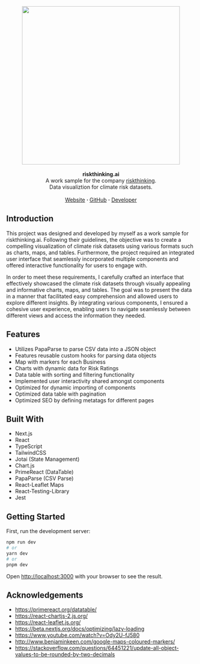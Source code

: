 <!-- https://github.com/tpacun/Best-README-Template -->
<!-- IMAGE LINK -->
<div align="center"> <img src="https://kvo.vercel.app/riskthinking.png" data-canonical-src="https://kvo.vercel.app/riskthinking.png" height="420" /></div>

<!-- HEADER INFORMATION -->
<br />
<div align="center"><strong>riskthinking.ai</strong></div>
<div align="center">A work sample for the company <a href="https://riskthinking.ai/">riskthinking</a>. <br />Data visualiztion for climate risk datasets.</div>
<br />
<div align="center">
<a href="https://riskthinking.vercel.app/">Website</a> 
<span><strong> · </strong></span>
<a href="https://github.com/Yezo/riskthinking">GitHub</a> 
<span><strong>·</strong></span>
<a href="https://kvo.vercel.app/">Developer</a>
</div>

<!-- PROJECT INFORMATION -->
## Introduction

This project was designed and developed by myself as a work sample for riskthinking.ai. Following their guidelines, the objective was to create a compelling visualization of climate risk datasets using various formats such as charts, maps, and tables. Furthermore, the project required an integrated user interface that seamlessly incorporated multiple components and offered interactive functionality for users to engage with.

In order to meet these requirements, I carefully crafted an interface that effectively showcased the climate risk datasets through visually appealing and informative charts, maps, and tables. The goal was to present the data in a manner that facilitated easy comprehension and allowed users to explore different insights. By integrating various components, I ensured a cohesive user experience, enabling users to navigate seamlessly between different views and access the information they needed.

## Features
- Utilizes PapaParse to parse CSV data into a JSON object
- Features reusable custom hooks for parsing data objects
- Map with markers for each Business
- Charts with dynamic data for Risk Ratings
- Data table with sorting and filtering functionality
- Implemented user interactivity shared amongst components
- Optimized for dynamic importing of components
- Optimized data table with pagination
- Optimized SEO by defining metatags for different pages

## Built With

- Next.js
- React
- TypeScript
- TailwindCSS
- Jotai (State Management)
- Chart.js
- PrimeReact (DataTable)
- PapaParse (CSV Parse)
- React-Leaflet Maps
- React-Testing-Library
- Jest

## Getting Started

First, run the development server:

```bash
npm run dev
# or
yarn dev
# or
pnpm dev
```

Open [http://localhost:3000](http://localhost:3000) with your browser to see the result.

## Acknowledgements

- https://primereact.org/datatable/
- https://react-chartjs-2.js.org/
- https://react-leaflet.js.org/
- https://beta.nextjs.org/docs/optimizing/lazy-loading
- https://www.youtube.com/watch?v=Ody2U-fJ580
- http://www.benjaminkeen.com/google-maps-coloured-markers/
- https://stackoverflow.com/questions/64451221/update-all-object-values-to-be-rounded-by-two-decimals







